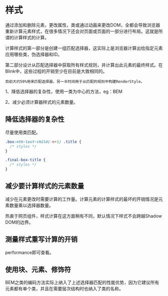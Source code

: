 # 样式

通过添加和删除元素，更改属性，类或通过动画来更改DOM，全都会导致浏览器重新计算元素样式，在很多情况下还会对页面或页面的一部分进行布局。这就是所谓的计算样式的计算。

计算样式的第一部分是创建一组匹配选择器，这实际上是浏览器计算出给指定元素应用哪些类，伪选择器和ID。

第二部分设计从匹配选择器中获取所有样式规则，并计算出此元素的最终样式。在Blink中，这些过程的开销至少在目前是大致相同的。

    目前大约50%用来匹配选择器，另一半时间用于从匹配的规则中构建RenderStyle。

1、降低选择器的复杂性，使用一类为中心的方法，eg：BEM

2、减少必须计算器样式的元素数量。

## 降低选择器的复杂性

尽量使用类匹配。

```css
.box:nth-last-child(-n+1) .title {
  /* styles */
}

.final-box-title {
  /* styles */
}
```

## 减少要计算样式的元素数量

减少在元素更改时需要计算的工作量。计算元素的计算样式的最坏的开销情况是元素数量乘以选择器数量。

热衷于网页组件，样式计算在这方面稍有不同，默认情况下样式不会跨越Shadow DOM的边界。

## 测量样式重写计算的开销

performance即可查看。

## 使用块、元素、修饰符

BEM之类的编码方法实际上纳入了上述选择器匹配的性能优势，因为它建议所有元素都有单个类，并且在需要层次结构时也纳入了类的名称。

